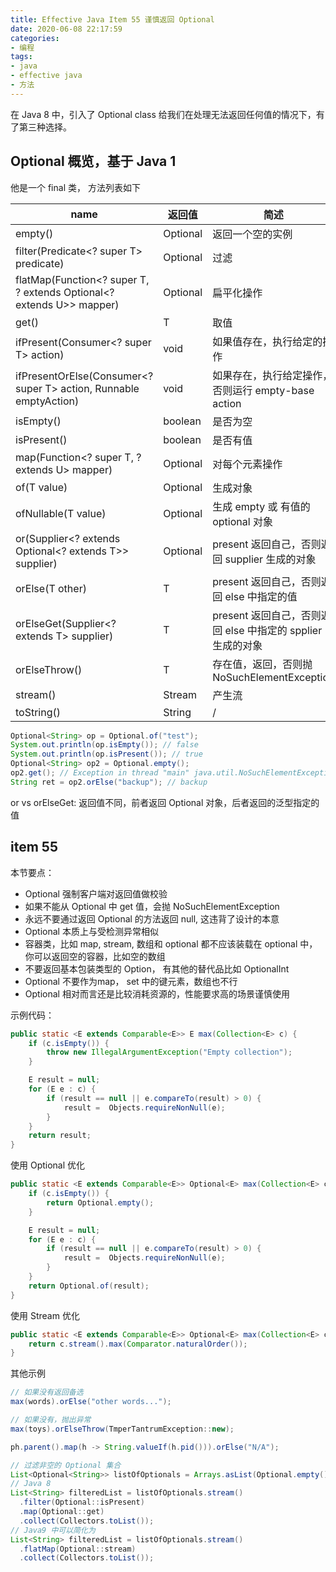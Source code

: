 ```yaml
---
title: Effective Java Item 55 谨慎返回 Optional
date: 2020-06-08 22:17:59
categories:
- 编程
tags:
- java
- effective java
- 方法
---
```


在 Java 8 中，引入了 Optional class 给我们在处理无法返回任何值的情况下，有了第三种选择。

## Optional 概览，基于 Java 1

他是一个 final 类， 方法列表如下

| name                                                                 | 返回值      | 简述                                                        |
| -------------------------------------------------------------------- | ----------- | ----------------------------------------------------------- |
| empty()                                                              | Optional<T> | 返回一个空的实例                                            |
| filter(Predicate<? super T> predicate)                               | Optional<T> | 过滤                                                        |
| flatMap(Function<? super T, ? extends Optional<? extends U>> mapper) | Optional<U> | 扁平化操作                                                  |
| get()                                                                | T           | 取值                                                        |
| ifPresent(Consumer<? super T> action)                                | void        | 如果值存在，执行给定的操作                                  |
| ifPresentOrElse(Consumer<? super T> action, Runnable emptyAction)    | void        | 如果存在，执行给定操作，否则运行 empty-base action          |
| isEmpty()                                                            | boolean     | 是否为空                                                    |
| isPresent()                                                          | boolean     | 是否有值                                                    |
| map(Function<? super T, ? extends U> mapper)                         | Optional<U> | 对每个元素操作                                              |
| of(T value)                                                          | Optional<T> | 生成对象                                                    |
| ofNullable(T value)                                                  | Optional<T> | 生成 empty 或 有值的 optional 对象                          |
| or(Supplier<? extends Optional<? extends T>> supplier)               | Optional<T> | present 返回自己，否则返回 supplier 生成的对象              |
| orElse(T other)                                                      | T           | present 返回自己，否则返回 else 中指定的值                  |
| orElseGet(Supplier<? extends T> supplier)                            | T           | present 返回自己，否则返回 else 中指定的 spplier 生成的对象 |
| orElseThrow()                                                        | T           | 存在值，返回，否则抛 NoSuchElementException                 |
| stream()                                                             | Stream<T>   | 产生流                                                      |
| toString()                                                           | String      | /                                                           |

```java
Optional<String> op = Optional.of("test");
System.out.println(op.isEmpty()); // false
System.out.println(op.isPresent()); // true
Optional<String> op2 = Optional.empty();
op2.get(); // Exception in thread "main" java.util.NoSuchElementException
String ret = op2.orElse("backup"); // backup
```

or vs orElseGet: 返回值不同，前者返回 Optional 对象，后者返回的泛型指定的值

## item 55

本节要点：

* Optional 强制客户端对返回值做校验
* 如果不能从 Optional 中 get 值，会抛 NoSuchElementException
* 永远不要通过返回 Optional 的方法返回 null, 这违背了设计的本意
* Optional 本质上与受检测异常相似
* 容器类，比如 map, stream, 数组和 optional 都不应该装载在 optional 中，你可以返回空的容器，比如空的数组
* 不要返回基本包装类型的 Option， 有其他的替代品比如 OptionalInt
* Optional 不要作为map， set 中的键元素，数组也不行
* Optional 相对而言还是比较消耗资源的，性能要求高的场景谨慎使用

示例代码：

```java
public static <E extends Comparable<E>> E max(Collection<E> c) {
    if (c.isEmpty()) {
        throw new IllegalArgumentException("Empty collection");
    }

    E result = null;
    for (E e : c) {
        if (result == null || e.compareTo(result) > 0) {
            result =  Objects.requireNonNull(e);
        }
    }
    return result;
}
```

使用 Optional 优化

```java
public static <E extends Comparable<E>> Optional<E> max(Collection<E> c) {
    if (c.isEmpty()) {
        return Optional.empty();
    }

    E result = null;
    for (E e : c) {
        if (result == null || e.compareTo(result) > 0) {
            result =  Objects.requireNonNull(e);
        }
    }
    return Optional.of(result);
}
```

使用 Stream 优化

```java
public static <E extends Comparable<E>> Optional<E> max(Collection<E> c) {
    return c.stream().max(Comparator.naturalOrder());
}
```

其他示例

```java
// 如果没有返回备选
max(words).orElse("other words...");

// 如果没有，抛出异常
max(toys).orElseThrow(TmperTantrumException::new);

ph.parent().map(h -> String.valueIf(h.pid())).orElse("N/A");

// 过滤非空的 Optional 集合
List<Optional<String>> listOfOptionals = Arrays.asList(Optional.empty(), Optional.of("foo"), Optional.empty(), Optional.of("bar"));
// Java 8 
List<String> filteredList = listOfOptionals.stream()
  .filter(Optional::isPresent)
  .map(Optional::get)
  .collect(Collectors.toList());
// Java9 中可以简化为
List<String> filteredList = listOfOptionals.stream()
  .flatMap(Optional::stream)
  .collect(Collectors.toList());
```